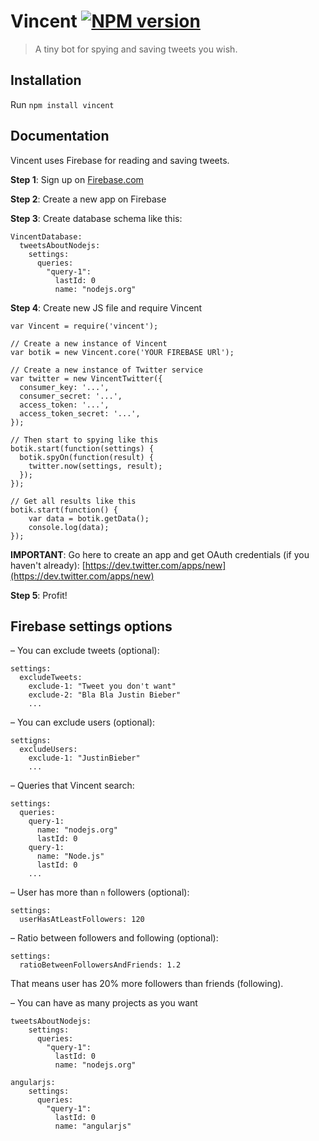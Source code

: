 # Vincent [![NPM version][npm-image]][npm-url]

> A tiny bot for spying and saving tweets you wish.

## Installation

Run ```npm install vincent```

## Documentation

Vincent uses Firebase for reading and saving tweets.

**Step 1**: Sign up on [Firebase.com](https://www.firebase.com/)

**Step 2**: Create a new app on Firebase

**Step 3**: Create database schema like this:

    VincentDatabase:
      tweetsAboutNodejs:
        settings:
          queries:
            "query-1":
              lastId: 0
              name: "nodejs.org"
              
**Step 4**: Create new JS file and require Vincent

    var Vincent = require('vincent');
    
    // Create a new instance of Vincent
    var botik = new Vincent.core('YOUR FIREBASE URl');
    
    // Create a new instance of Twitter service
    var twitter = new VincentTwitter({
      consumer_key: '...',
      consumer_secret: '...',
      access_token: '...',
      access_token_secret: '...',
    });
    
    // Then start to spying like this
    botik.start(function(settings) {
      botik.spyOn(function(result) {
        twitter.now(settings, result);
      });
    });
    
    // Get all results like this
    botik.start(function() {
        var data = botik.getData();
        console.log(data);
    });
    
**IMPORTANT**: Go here to create an app and get OAuth credentials (if you haven't already): [https://dev.twitter.com/apps/new](https://dev.twitter.com/apps/new)


**Step 5**: Profit!

## Firebase settings options

– You can exclude tweets (optional):

    settings:
      excludeTweets:
        exclude-1: "Tweet you don't want"
        exclude-2: "Bla Bla Justin Bieber"
        ...
      
– You can exclude users (optional):

    settigns:
      excludeUsers:
        exclude-1: "JustinBieber"
        ...
        
– Queries that Vincent search:

    settings:
      queries:
        query-1:
          name: "nodejs.org"
          lastId: 0
        query-1:
          name: "Node.js"
          lastId: 0
        ...
        
– User has more than `n` followers (optional):

    settings:
      userHasAtLeastFollowers: 120
      
– Ratio between followers and following (optional):

    settings:
      ratioBetweenFollowersAndFriends: 1.2
      
    
  That means user has 20% more followers than friends (following).
  
– You can have as many projects as you want

    tweetsAboutNodejs:
        settings:
          queries:
            "query-1":
              lastId: 0
              name: "nodejs.org"
              
    angularjs:
        settings:
          queries:
            "query-1":
              lastId: 0
              name: "angularjs"
              
              

          


[npm-url]:  https://npmjs.org/package/vincent
[npm-image]: http://img.shields.io/npm/v/vincent.svg?style=flat

